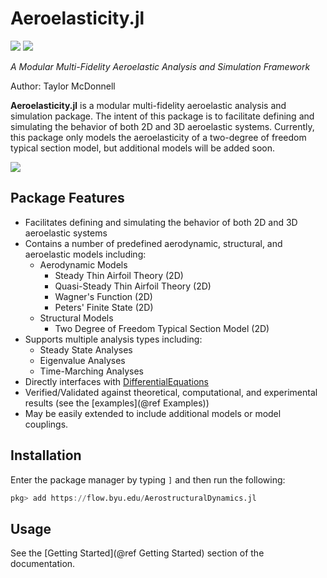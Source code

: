 # Aeroelasticity.jl

[![](https://img.shields.io/badge/docs-dev-blue.svg)](https://flow.byu.edu/Aeroelasticity.jl/dev)
![](https://github.com/byuflowlab/Aeroelasticity.jl/workflows/Run%20tests/badge.svg)

*A Modular Multi-Fidelity Aeroelastic Analysis and Simulation Framework*

Author: Taylor McDonnell

**Aeroelasticity.jl** is a modular multi-fidelity aeroelastic analysis and simulation package.  The intent of this package is to facilitate defining and simulating the behavior of both 2D and 3D aeroelastic systems.  Currently, this package only models the aeroelasticity of a two-degree of freedom typical section model, but additional models will be added soon.

![](typical-section-flutter-mode.gif)

## Package Features
 - Facilitates defining and simulating the behavior of both 2D and 3D aeroelastic systems
 - Contains a number of predefined aerodynamic, structural, and aeroelastic models including:
   - Aerodynamic Models 
     - Steady Thin Airfoil Theory (2D)
     - Quasi-Steady Thin Airfoil Theory (2D)
     - Wagner's Function (2D)
     - Peters' Finite State (2D)
   - Structural Models
     - Two Degree of Freedom Typical Section Model (2D)
 - Supports multiple analysis types including:
   - Steady State Analyses
   - Eigenvalue Analyses
   - Time-Marching Analyses
 - Directly interfaces with [DifferentialEquations](https://github.com/SciML/DifferentialEquations.jl)
 - Verified/Validated against theoretical, computational, and experimental results (see the [examples](@ref Examples))
 - May be easily extended to include additional models or model couplings.

## Installation

Enter the package manager by typing `]` and then run the following:

```julia
pkg> add https://flow.byu.edu/AerostructuralDynamics.jl
```

## Usage

See the [Getting Started](@ref Getting Started) section of the documentation.
